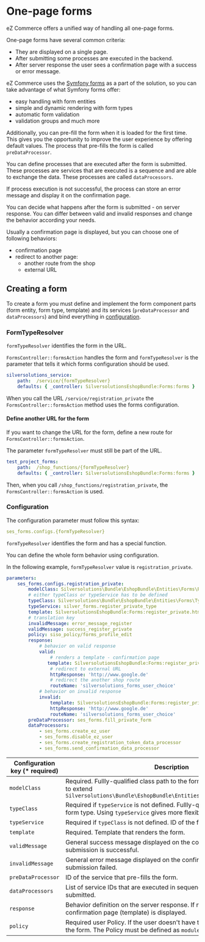 # One-page forms

eZ Commerce offers a unified way of handling all one-page forms.

One-page forms have several common criteria:

- They are displayed on a single page.
- After submitting some processes are executed in the backend.
- After server response the user sees a confirmation page with a success or error message.

eZ Commerce uses the [Symfony forms](http://symfony.com/doc/current/forms.html) as a part of the solution,
so you can take advantage of what Symfony forms offer:

- easy handling with form entities
- simple and dynamic rendering with form types
- automatic form validation
- validation groups and much more

Additionally, you can pre-fill the form when it is loaded for the first time.
This gives you the opportunity to improve the user experience by offering default values.
The process that pre-fills the form is called `preDataProcessor`.

You can define processes that are executed after the form is submitted.
These processes are services that are executed is a sequence and are able to exchange the data.
These processes are called `dataProcessors`.

If process execution is not successful, the process can store an error message
and display it on the confirmation page.

You can decide what happens after the form is submitted - on server response.
You can differ between valid and invalid responses and change the behavior according your needs.

Usually a confirmation page is displayed, but you can choose one of following behaviors:

- confirmation page
- redirect to another page:
    - another route from the shop
    - external URL

## Creating a form

To create a form you must define and implement the form component parts (form entity, form type, template)
and its services (`preDataProcessor` and `dataProcessors`) and bind everything in [configuration](#configuration).

### FormTypeResolver

`formTypeResolver` identifies the form in the URL.

`FormsController::formsAction` handles the form and `formTypeResolver` is the parameter that tells it
which forms configuration should be used.

``` yaml
silversolutions_service:
    path:  /service/{formTypeResolver}
    defaults: { _controller: SilversolutionsEshopBundle:Forms:forms }
```

When you call the URL `/service/registration_private` the `FormsController::formsAction` method
uses the forms configuration.

#### Define another URL for the form

If you want to change the URL for the form, define a new route for `FormsController::formsAction`.

The parameter `formTypeResolver` must still be part of the URL.

``` yaml
test_project_forms:
    path:  /shop_functions/{formTypeResolver}
    defaults: { _controller: SilversolutionsEshopBundle:Forms:forms }
```

Then, when you call `/shop_functions/registration_private`, the `FormsController::formsAction` is used.

### Configuration

The configuration parameter must follow this syntax:

``` yaml
ses_forms.configs.{formTypeResolver}
```

`formTypeResolver` identifies the form and has a special function.

You can define the whole form behavior using configuration.

In the following example, `formTypeResolver` value is `registration_private`.

``` yaml
parameters:
    ses_forms.configs.registration_private:
        modelClass: Silversolutions\Bundle\EshopBundle\Entities\Forms\RegisterPrivate
        # either typeClass or typeService has to be defined
        typeClass: Silversolutions\Bundle\EshopBundle\Entities\Forms\Types\RegisterPrivateType
        typeService: silver_forms.register_private_type
        template: SilversolutionsEshopBundle:Forms:register_private.html.twig
        # translation key
        invalidMessage: error_message_register
        validMessage: success_register_private 
        policy: siso_policy/forms_profile_edit
        response:
            # behavior on valid response
            valid:
                # renders a template - confirmation page
               template: SilversolutionsEshopBundle:Forms:register_private_valid.html.twig
                # redirect to external URL              
                httpResponse: 'http://www.google.de'
                # redirect the another shop route
                routeName: 'silversolutions_forms_user_choice'
            # behavior on invalid response         
            invalid:         
                template: SilversolutionsEshopBundle:Forms:register_private_valid.html.twig
                httpResponse: 'http://www.google.de'
                routeName: 'silversolutions_forms_user_choice'
        preDataProcessor: ses_forms.fill_private_form
        dataProcessors:            
            - ses_forms.create_ez_user
            - ses_forms.disable_ez_user
            - ses_forms.create_registration_token_data_processor
            - ses_forms.send_confirmation_data_processor
```

|Configuration key (* required)|Description|
|--- |--- |
|`modelClass`|Required. Fullly-qualified class path to the form entity. This class needs to extend `Silversolutions\Bundle\EshopBundle\Entities\Forms\AbstractFormEntity`|
|`typeClass`|Required if `typeService` is not defined. Fullly-qualified class path to the form type. Using `typeService` gives more flexibility.|
|`typeService` |Required if `typeClass` is not defined. ID of the form type service.|
|`template`|Required. Template that renders the form.|
|`validMessage`|General success message displayed on the confirmation page if form submission is successful.|
|`invalidMessage`|General error message displayed on the confirmation page if form submission failed.|
|`preDataProcessor`|ID of the service that pre-fills the form.|
|`dataProcessors`|List of service IDs that are executed in sequence after the form is submitted.|
|`response`|Behavior definition on the server response. If not defined, the confirmation page (template) is displayed.|
|`policy`|Required user Policy. If the user doesn't have the Policy, they cannot see the form. The Policy must be defined as `module/function`|
